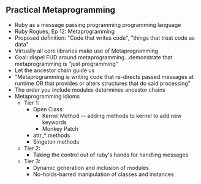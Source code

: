 ## Practical Metaprogramming

* Ruby as a message passing programming programming language
* Ruby Rogues, Ep 12: Metaprogramming
* Proposed definition: "Code that writes code", "things that treat code as data"
* Virtually all core libraries make use of Metaprogramming
* Goal: dispel FUD around metaprogramming...demonstrate that metaprogramming is "just programming"
* Let the ancestor chain guide us
* "Metaprogramming is writing code that re-directs passed messages at
  runtime OR that provides or alters structures that do said processing"
* The order you include modules determines ancestor chains
* Metaprogramming idioms
  * Tier 1:
    * Open Class:
      * Kernel Method -- adding methods to kernel to add new keywords
      * Monkey Patch
    * attr_* methods
    * Singeton methods
  * Tier 2:
    * Taking the control out of ruby's hands for handling messages
  * Tier 3:
    * Dynamic generation and inclusion of modules
    * No-holds-barred manipulation of classes and instances

